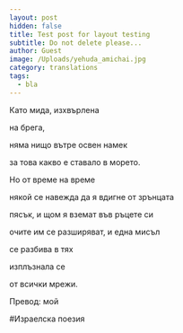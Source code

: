 ```yaml
---
layout: post
hidden: false
title: Test post for layout testing
subtitle: Do not delete please...
author: Guest
image: /Uploads/yehuda_amichai.jpg
category: translations
tags:
  - bla
---
```

Като мида, изхвърлена 

на брега,

няма нищо вътре освен намек

за това какво е ставало в морето.



Но от време на време 

някой се навежда да я вдигне от зрънцата

пясък, и щом я вземат във ръцете си

очите им се разширяват, и една мисъл

се разбива в тях

изплъзнала се



от всички мрежи.



Превод: мой

\#Израелска поезия
